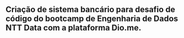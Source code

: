 ## Criação de sistema bancário para desafio de código do bootcamp de Engenharia de Dados NTT Data com a plataforma Dio.me.
